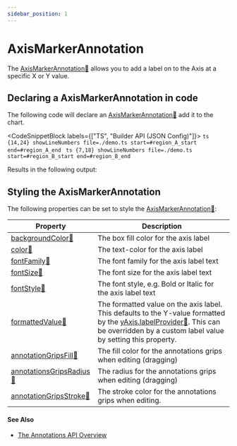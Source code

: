 ```yaml
---
sidebar_position: 1
---
```


# AxisMarkerAnnotation

The [AxisMarkerAnnotation:blue_book:](https://www.scichart.com/documentation/js/current/typedoc/classes/axismarkerannotation.html) allows you to add a label on to the Axis at a specific X or Y value.

<CenteredImageWrapper 
    src="/images/Annotations_AxisMarkerAnnotation.png"
/>

Declaring a AxisMarkerAnnotation in code
----------------------------------------

The following code will declare an [AxisMarkerAnnotation:blue_book:](https://www.scichart.com/documentation/js/current/typedoc/classes/axismarkerannotation.html) add it to the chart.

<CodeSnippetBlock labels={["TS", "Builder API (JSON Config)"]}>
    ```ts {14,24} showLineNumbers file=./demo.ts start=#region_A_start end=#region_A_end
    ```
    ```ts {7,18} showLineNumbers file=./demo.ts start=#region_B_start end=#region_B_end
    ```
</CodeSnippetBlock>

Results in the following output: 

<LiveDocSnippet name="./demo" />

Styling the AxisMarkerAnnotation
--------------------------------

The following properties can be set to style the [AxisMarkerAnnotation:blue_book:](https://www.scichart.com/documentation/js/current/typedoc/classes/axismarkerannotation.html):

| **Property** | **Description** |
|--------------|-----------------|
| [backgroundColor:blue_book:](https://www.scichart.com/documentation/js/current/typedoc/classes/axismarkerannotation.html#backgroundColor) | The box fill color for the axis label |
| [color:blue_book:](https://www.scichart.com/documentation/js/current/typedoc/classes/axismarkerannotation.html#color) | The text-color for the axis label |
| [fontFamily:blue_book:](https://www.scichart.com/documentation/js/current/typedoc/classes/axismarkerannotation.html#fontfamily) | The font family for the axis label text |
| [fontSize:blue_book:](https://www.scichart.com/documentation/js/current/typedoc/classes/axismarkerannotation.html#fontSize) | The font size for the axis label text |
| [fontStyle:blue_book:](https://www.scichart.com/documentation/js/current/typedoc/classes/axismarkerannotation.html#fontStyle) | The font style, e.g. Bold or Italic for the axis label text |
| [formattedValue:blue_book:](https://www.scichart.com/documentation/js/current/typedoc/classes/axismarkerannotation.html#formattedvalue) | The formatted value on the axis label. This defaults to the Y-value formatted by the [yAxis.labelProvider:blue_book:](https://www.scichart.com/documentation/js/current/typedoc/classes/axisbase2d.html#labelprovider). This can be overridden by a custom label value by setting this property. |
| [annotationGripsFill:blue_book:](https://www.scichart.com/documentation/js/current/typedoc/classes/axismarkerannotation.html#annotationsgripsfill) | The fill color for the annotations grips when editing (dragging) |
| [annotationsGripsRadius:blue_book:](https://www.scichart.com/documentation/js/current/typedoc/classes/axismarkerannotation.html#annotationsgripsradius) | The radius for the annotations grips when editing (dragging) |
| [annotationGripsStroke:blue_book:](https://www.scichart.com/documentation/js/current/typedoc/classes/axismarkerannotation.html#annotationsgripsstroke) | The stroke color for the annotations grips when editing. |

#### See Also

* [The Annotations API Overview](/2d-charts/annotations-api/axis-marker-annotation/axis-marker-annotation-overview)